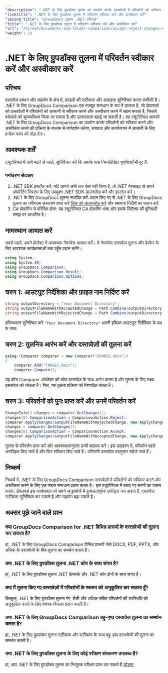 ```yaml
---
"description": ".NET के लिए ग्रुपडॉक्स तुलना का उपयोग करके दस्तावेज़ों में परिवर्तनों को स्वीकार और अस्वीकार करना सीखें। अपने दस्तावेज़ वर्कफ़्लो को आसानी से व्यवस्थित करें।"
"linktitle": ".NET के लिए ग्रुपडॉक्स तुलना में परिवर्तन स्वीकार करें और अस्वीकार करें"
"second_title": "GroupDocs.तुलना .NET एपीआई"
"title": ".NET के लिए ग्रुपडॉक्स तुलना में परिवर्तन स्वीकार करें और अस्वीकार करें"
"url": "/hi/net/documents-and-folder-comparison/accept-reject-changes-dotnet/"
"weight": 10
---
```


# .NET के लिए ग्रुपडॉक्स तुलना में परिवर्तन स्वीकार करें और अस्वीकार करें

## परिचय
दस्तावेज़ प्रबंधन और सहयोग के क्षेत्र में, फ़ाइलों की सटीकता और अखंडता सुनिश्चित करना सर्वोपरि है। .NET के लिए GroupDocs Comparison एक मज़बूत समाधान के रूप में उभरता है, जो डेवलपर्स को दस्तावेज़ों में परिवर्तनों को आसानी से स्वीकार करने और अस्वीकार करने में सक्षम बनाता है, जिससे वर्कफ़्लो को सुव्यवस्थित किया जा सकता है और उत्पादकता बढ़ाई जा सकती है। यह ट्यूटोरियल आपको .NET के लिए GroupDocs Comparison का उपयोग करके परिवर्तनों को स्वीकार करने और अस्वीकार करने की प्रक्रिया के माध्यम से मार्गदर्शन करेगा, स्पष्टता और कार्यान्वयन में आसानी के लिए प्रत्येक चरण को तोड़ देगा।
## आवश्यक शर्तें
ट्यूटोरियल में आगे बढ़ने से पहले, सुनिश्चित करें कि आपके पास निम्नलिखित पूर्वापेक्षाएँ मौजूद हैं:
### पर्यावरण सेटअप
1. .NET SDK इंस्टॉल करें: यदि आपने अभी तक ऐसा नहीं किया है, तो .NET वेबसाइट से अपने ऑपरेटिंग सिस्टम के लिए उपयुक्त .NET SDK डाउनलोड करें और इंस्टॉल करें।
2. .NET के लिए GroupDocs तुलना स्थापित करें: प्रदान किए गए से .NET के लिए GroupDocs तुलना का नवीनतम संस्करण प्राप्त करें [लिंक को डाउनलोड करें](https://releases.groupdocs.com/comparison/net/) और स्थापना निर्देशों का पालन करें.
3. C# प्रोग्रामिंग से परिचित होना: यह ट्यूटोरियल C# प्रोग्रामिंग भाषा और इसके सिंटैक्स की बुनियादी समझ पर आधारित है।

## नामस्थान आयात करें
सबसे पहले, अपने प्रोजेक्ट में आवश्यक नेमस्पेस आयात करें। ये नेमस्पेस दस्तावेज़ तुलना और हेरफेर के लिए आवश्यक कार्यक्षमताओं तक पहुँच प्रदान करेंगे।

```csharp
using System;
using System.IO;
using GroupDocs.Comparison;
using GroupDocs.Comparison.Result;
using GroupDocs.Comparison.Options;
```
## चरण 1: आउटपुट निर्देशिका और फ़ाइल नाम निर्दिष्ट करें
```csharp
string outputDirectory = "Your Document Directory";
string outputFileNameWithAcceptedChange = Path.Combine(outputDirectory, "RESULT_WITH_ACCEPTED_CHANGE.docx");
string outputFileNameWithRejectedChange = Path.Combine(outputDirectory, "RESULT_WITH_REJECTED_CHANGE.docx");
```
प्रतिस्थापन सुनिश्चित करें `"Your Document Directory"` अपनी इच्छित आउटपुट निर्देशिका के पथ के साथ.
## चरण 2: तुलनित्र आरंभ करें और दस्तावेज़ों की तुलना करें
```csharp
using (Comparer comparer = new Comparer("SOURCE.docx"))
{
    comparer.Add("TARGET.docx");
    comparer.Compare();
```
यह कोड Comparer ऑब्जेक्ट को स्रोत दस्तावेज़ के साथ आरंभ करता है और तुलना के लिए लक्ष्य दस्तावेज़ को जोड़ता है। फिर, यह तुलना प्रक्रिया को निष्पादित करता है।
## चरण 3: परिवर्तनों को पुनः प्राप्त करें और उनमें परिवर्तन करें
```csharp
ChangeInfo[] changes = comparer.GetChanges();
changes[0].ComparisonAction = ComparisonAction.Reject;
comparer.ApplyChanges(outputFileNameWithRejectedChange, new ApplyChangeOptions { Changes = changes, SaveOriginalState = true });
changes = comparer.GetChanges();
changes[0].ComparisonAction = ComparisonAction.Accept;
comparer.ApplyChanges(outputFileNameWithAcceptedChange, new ApplyChangeOptions { Changes = changes });
```
तुलना से परिवर्तन प्राप्त करें और आवश्यकतानुसार उनमें बदलाव करें। इस उदाहरण में, परिवर्तन पहले अस्वीकृत किए जाते हैं और फिर स्वीकार किए जाते हैं। परिणामी दस्तावेज़ तदनुसार सहेजे जाते हैं।

## निष्कर्ष
निष्कर्ष में, .NET के लिए GroupDocs Comparison दस्तावेज़ों में परिवर्तनों को स्वीकार करने और अस्वीकार करने के लिए एक सहज समाधान प्रदान करता है। इस ट्यूटोरियल में बताए गए चरणों का पालन करके, डेवलपर्स इस कार्यक्षमता को अपने अनुप्रयोगों में कुशलतापूर्वक एकीकृत कर सकते हैं, दस्तावेज़ सटीकता सुनिश्चित कर सकते हैं और सहयोग बढ़ा सकते हैं।
## अक्सर पूछे जाने वाले प्रश्न
### क्या GroupDocs Comparison for .NET विभिन्न प्रारूपों के दस्तावेजों की तुलना कर सकता है?
हां, .NET के लिए GroupDocs Comparison विभिन्न प्रारूपों जैसे DOCX, PDF, PPTX, और अधिक के दस्तावेजों के बीच तुलना का समर्थन करता है।
### क्या .NET के लिए ग्रुपडॉक्स तुलना .NET कोर के साथ संगत है?
हां, .NET के लिए ग्रुपडॉक्स तुलना .NET फ्रेमवर्क और .NET कोर दोनों के साथ संगत है।
### क्या मैं तुलना किए गए दस्तावेज़ों में परिवर्तनों के स्वरूप को अनुकूलित कर सकता हूँ?
बिल्कुल, .NET के लिए ग्रुपडॉक्स तुलना रंग, शैली और अधिक सहित परिवर्तनों की उपस्थिति को अनुकूलित करने के लिए व्यापक विकल्प प्रदान करती है।
### क्या .NET के लिए GroupDocs Comparison बहु-पृष्ठ दस्तावेज़ तुलना का समर्थन करता है?
हां, .NET के लिए ग्रुपडॉक्स तुलना सटीकता और सटीकता के साथ बहु-पृष्ठ दस्तावेजों की तुलना का समर्थन करती है।
### क्या .NET के लिए ग्रुपडॉक्स तुलना के लिए कोई परीक्षण संस्करण उपलब्ध है?
हां, आप .NET के लिए ग्रुपडॉक्स तुलना का निःशुल्क परीक्षण प्राप्त कर सकते हैं [जोड़ना](https://releases.groupdocs.com/).